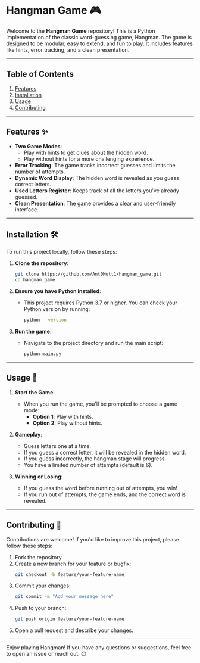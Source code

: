 # Hangman Game 🎮

Welcome to the **Hangman Game** repository! This is a Python implementation of the classic word-guessing game, Hangman. The game is designed to be modular, easy to extend, and fun to play. It includes features like hints, error tracking, and a clean presentation.

---

## Table of Contents
1. [Features](#features)
2. [Installation](#installation)
3. [Usage](#usage)
4. [Contributing](#contributing)


---

## Features ✨

- **Two Game Modes**:
  - Play with hints to get clues about the hidden word.
  - Play without hints for a more challenging experience.
- **Error Tracking**: The game tracks incorrect guesses and limits the number of attempts.
- **Dynamic Word Display**: The hidden word is revealed as you guess correct letters.
- **Used Letters Register**: Keeps track of all the letters you've already guessed.
- **Clean Presentation**: The game provides a clear and user-friendly interface.

---

## Installation 🛠️

To run this project locally, follow these steps:

1. **Clone the repository**:
   ```bash
   git clone https://github.com/Ant0Mutt1/hangman_game.git
   cd hangman_game
   ```

2. **Ensure you have Python installed**:
   - This project requires Python 3.7 or higher. You can check your Python version by running:
     ```bash
     python --version
     ```

3. **Run the game**:
   - Navigate to the project directory and run the main script:
     ```bash
     python main.py
     ```

---

## Usage 🎯

1. **Start the Game**:
   - When you run the game, you'll be prompted to choose a game mode:
     - **Option 1**: Play with hints.
     - **Option 2**: Play without hints.

2. **Gameplay**:
   - Guess letters one at a time.
   - If you guess a correct letter, it will be revealed in the hidden word.
   - If you guess incorrectly, the hangman stage will progress.
   - You have a limited number of attempts (default is 6).

3. **Winning or Losing**:
   - If you guess the word before running out of attempts, you win!
   - If you run out of attempts, the game ends, and the correct word is revealed.

---


## Contributing 🤝

Contributions are welcome! If you'd like to improve this project, please follow these steps:

1. Fork the repository.
2. Create a new branch for your feature or bugfix:
   ```bash
   git checkout -b feature/your-feature-name
   ```
3. Commit your changes:
   ```bash
   git commit -m "Add your message here"
   ```
4. Push to your branch:
   ```bash
   git push origin feature/your-feature-name
   ```
5. Open a pull request and describe your changes.

---

Enjoy playing Hangman! If you have any questions or suggestions, feel free to open an issue or reach out. 😊
